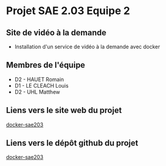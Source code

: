 # Projet SAE 2.03 Equipe 2

## Site de vidéo à la demande

- Installation d'un service de vidéo à la demande avec docker

## Membres de l'équipe

- D2 - HAUET Romain
- D1 - LE CLEACH Louis
- D2 - UHL Matthew

## Liens vers le site web du projet

[docker-sae203](https://romainhauet.github.io/docker-sae203/)

## Liens vers le dépôt github du projet

[docker-sae203](https://github.com/RomainHauet/docker-sae203.git)

